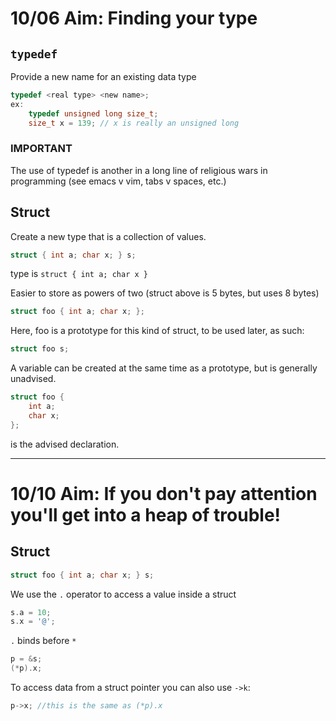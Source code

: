 # 10/06 Aim: Finding your type

## `typedef`
Provide a new name for an existing data type

```c
typedef <real type> <new name>;
ex:
    typedef unsigned long size_t;
    size_t x = 139; // x is really an unsigned long
```

### IMPORTANT
The use of typedef is another in a long line of
religious wars in programming (see emacs v vim,
tabs v spaces, etc.)

## Struct
Create a new type that is a collection of values.

```c
struct { int a; char x; } s;
```

type is `struct { int a; char x }`

Easier to store as powers of two (struct above is 5 bytes, but uses 8 bytes)

```c
struct foo { int a; char x; };
```

Here, foo is a prototype for this kind of struct,
to be used later, as such:

```c
struct foo s;
```

A variable can be created at the same time as a prototype,
but is generally unadvised.

```c
struct foo {
    int a;
    char x;
};
```

is the advised declaration.

---

# 10/10 Aim: If you don't pay attention you'll get into a heap of trouble!

## Struct

```c
struct foo { int a; char x; } s;
```

We use the `.` operator to access a value inside a struct

```c
s.a = 10;
s.x = '@';
```

`.` binds before `*`

```c
p = &s;
(*p).x;
```

To access data from a struct pointer you can also use `->k`:

```c
p->x; //this is the same as (*p).x
```
